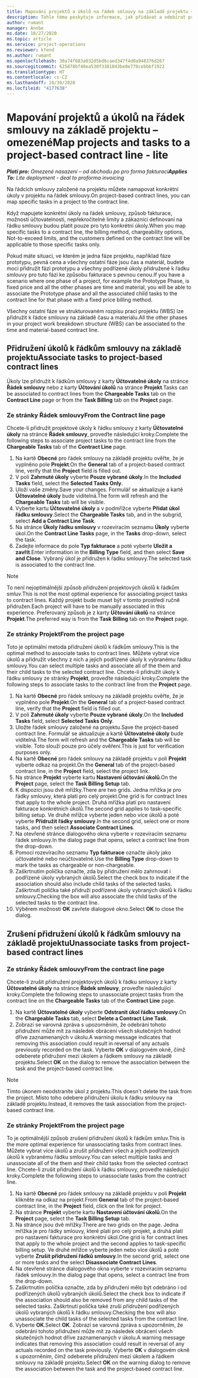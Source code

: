 ```yaml
---
title: Mapování projektů a úkolů na řádek smlouvy na základě projektu – omezené
description: Tohle téma poskytuje informace, jak přidávat a odebírat projekty a úkoly na řádek smlouvy.
author: rumant
manager: Annbe
ms.date: 10/27/2020
ms.topic: article
ms.service: project-operations
ms.reviewer: kfend
ms.author: rumant
ms.openlocfilehash: 30a74f683a032d5bd6caed347f4d0a948376d267
ms.sourcegitcommit: 625878bf48ea530f3381843be0e778cebbbf1922
ms.translationtype: HT
ms.contentlocale: cs-CZ
ms.lasthandoff: 10/30/2020
ms.locfileid: "4177638"
---
```

# <a name="map-projects-and-tasks-to-a-project-based-contract-line---lite"></a><span data-ttu-id="0c383-103">Mapování projektů a úkolů na řádek smlouvy na základě projektu – omezené</span><span class="sxs-lookup"><span data-stu-id="0c383-103">Map projects and tasks to a project-based contract line - lite</span></span>

<span data-ttu-id="0c383-104">_**Platí pro:** Omezené nasazení – od obchodu po pro forma fakturaci_</span><span class="sxs-lookup"><span data-stu-id="0c383-104">_**Applies To:** Lite deployment - deal to proforma invoicing_</span></span>

<span data-ttu-id="0c383-105">Na řádcích smlouvy založené na projektu můžete namapovat konkrétní úkoly v projektu na řádek smlouvy.</span><span class="sxs-lookup"><span data-stu-id="0c383-105">On project-based contract lines, you can map specific tasks in a project to the contract line.</span></span>

<span data-ttu-id="0c383-106">Když mapujete konkrétní úkoly na řádek smlouvy, způsob fakturace, možnosti účtovatelnosti, nepřekročitelné limity a zákazníci definovaní na řádku smlouvy budou platit pouze pro tyto konkrétní úkoly.</span><span class="sxs-lookup"><span data-stu-id="0c383-106">When you map specific tasks to a contract line, the billing method, chargeability options, Not-to-exceed limits, and the customers defined on the contract line will be applicable to those specific tasks only.</span></span>

<span data-ttu-id="0c383-107">Pokud máte situaci, ve kterém je jedna fáze projektu, například fáze prototypu, pevná cena a všechny ostatní fáze jsou čas a materiál, budete moci přidružit fázi prototypu a všechny podřízené úkoly přidružené k řádku smlouvy pro tuto fázi ke způsobu fakturace s pevnou cenou.</span><span class="sxs-lookup"><span data-stu-id="0c383-107">If you have a scenario where one phase of a project, for example the Prototype Phase, is fixed price and all the other phases are time and material, you will be able to associate the Prototype phase and all the associated child tasks to the contract line for that phase with a fixed price billing method.</span></span>

<span data-ttu-id="0c383-108">Všechny ostatní fáze ve strukturovaném rozpisu prací projektu (WBS) lze přidružit k řádce smlouvy na základě času a materiálu.</span><span class="sxs-lookup"><span data-stu-id="0c383-108">All the other phases in your project work breakdown structure (WBS) can be associated to the time and material-based contract line.</span></span>

## <a name="associate-tasks-to-project-based-contract-lines"></a><span data-ttu-id="0c383-109">Přidružení úkolů k řádkům smlouvy na základě projektu</span><span class="sxs-lookup"><span data-stu-id="0c383-109">Associate tasks to project-based contract lines</span></span>

<span data-ttu-id="0c383-110">Úkoly lze přidružit k řádkům smlouvy z karty **Účtovatelné úkoly** na stránce **Řádek smlouvy** nebo z karty **Účtování úkolů** na stránce **Projekt**.</span><span class="sxs-lookup"><span data-stu-id="0c383-110">Tasks can be associated to contract lines from the **Chargeable Tasks** tab on the **Contract Line** page or from the **Task Billing** tab on the **Project** page.</span></span>

### <a name="from-the-contract-line-page"></a><span data-ttu-id="0c383-111">Ze stránky Řádek smlouvy</span><span class="sxs-lookup"><span data-stu-id="0c383-111">From the Contract line page</span></span>

<span data-ttu-id="0c383-112">Chcete-li přidružit projektové úkoly k řádku smlouvy z karty **Účtovatelné úkoly** na stránce **Řádek smlouvy**, proveďte následující kroky.</span><span class="sxs-lookup"><span data-stu-id="0c383-112">Complete the following steps to associate project tasks to the contract line from the **Chargeable Tasks** tab of the **Contract Line** page.</span></span>

1. <span data-ttu-id="0c383-113">Na kartě **Obecné** pro řádek smlouvy na základě projektu ověřte, že je vyplněno pole **Projekt**.</span><span class="sxs-lookup"><span data-stu-id="0c383-113">On the **General** tab of a project-based contract line, verify that the **Project** field is filled out.</span></span>
2. <span data-ttu-id="0c383-114">V poli **Zahrnuté úkoly** vyberte **Pouze vybrané úkoly**.</span><span class="sxs-lookup"><span data-stu-id="0c383-114">In the **Included Tasks** field, select the **Selected Tasks Only**.</span></span>
3. <span data-ttu-id="0c383-115">Uloží vaše změny.</span><span class="sxs-lookup"><span data-stu-id="0c383-115">Save your changes.</span></span> <span data-ttu-id="0c383-116">Formulář se aktualizuje a kartě **Účtovatelné úkoly** bude viditelná.</span><span class="sxs-lookup"><span data-stu-id="0c383-116">The form will refresh and the **Chargeable Tasks** tab will be visible.</span></span>
4. <span data-ttu-id="0c383-117">Vyberte kartu **Účtovatelné úkoly** a v podmřížce vyberte **Přidat úkol řádku smlouvy**.</span><span class="sxs-lookup"><span data-stu-id="0c383-117">Select the **Chargeable Tasks** tab, and in the subgrid, select **Add a Contract Line Task**.</span></span>
5. <span data-ttu-id="0c383-118">Na stránce **Úkoly řádku smlouvy** v rozevíracím seznamu **Úkoly** vyberte úkol.</span><span class="sxs-lookup"><span data-stu-id="0c383-118">On the **Contract Line Tasks** page, in the **Tasks** drop-down, select the task.</span></span> 
6. <span data-ttu-id="0c383-119">Zadejte informace do pole **Typ fakturace** a poté vyberte **Uložit a zavřít**.</span><span class="sxs-lookup"><span data-stu-id="0c383-119">Enter information in the **Billing Type** field, and then select **Save and Close**.</span></span> <span data-ttu-id="0c383-120">Vybraný úkol je přidružen k řádku smlouvy.</span><span class="sxs-lookup"><span data-stu-id="0c383-120">The selected task is associated to the contract line.</span></span>

> [!NOTE]
> <span data-ttu-id="0c383-121">To není nejoptimálnější způsob přidružení projektových úkolů k řádkům smluv.</span><span class="sxs-lookup"><span data-stu-id="0c383-121">This is not the most optimal experience for associating project tasks to contract lines.</span></span> <span data-ttu-id="0c383-122">Každý projekt bude muset být v tomto prostředí ručně přidružen.</span><span class="sxs-lookup"><span data-stu-id="0c383-122">Each project will have to be manually associated in this experience.</span></span> <span data-ttu-id="0c383-123">Preferovaný způsob je z karty **Účtování úkolů** na stránce **Projekt**.</span><span class="sxs-lookup"><span data-stu-id="0c383-123">The preferred way is from the **Task Billing** tab on the **Project** page.</span></span>

### <a name="from-the-project-page"></a><span data-ttu-id="0c383-124">Ze stránky Projekt</span><span class="sxs-lookup"><span data-stu-id="0c383-124">From the project page</span></span>

<span data-ttu-id="0c383-125">Toto je optimální metoda přidružení úkolů k řádkům smlouvy.</span><span class="sxs-lookup"><span data-stu-id="0c383-125">This is the optimal method to associate tasks to contract lines.</span></span> <span data-ttu-id="0c383-126">Můžete vybrat více úkolů a přidružit všechny z nich a jejich podřízené úkoly k vybranému řádku smlouvy.</span><span class="sxs-lookup"><span data-stu-id="0c383-126">You can select multiple tasks and associate all of the them and their child tasks to the selected contract line.</span></span> <span data-ttu-id="0c383-127">Chcete-li přidružit úkoly k řádku smlouvy ze stránky **Projekt**, proveďte následující kroky.</span><span class="sxs-lookup"><span data-stu-id="0c383-127">Complete the following steps to associate tasks to the contract line from the **Project** page.</span></span>

1. <span data-ttu-id="0c383-128">Na kartě **Obecné** pro řádek smlouvy na základě projektu ověřte, že je vyplněno pole **Projekt**.</span><span class="sxs-lookup"><span data-stu-id="0c383-128">On the **General** tab of a project-based contract line, verify that the **Project** field is filled out.</span></span>
2. <span data-ttu-id="0c383-129">V poli **Zahrnuté úkoly** vyberte **Pouze vybrané úkoly**.</span><span class="sxs-lookup"><span data-stu-id="0c383-129">On the **Included Tasks** field, select **Selected Tasks Only**.</span></span>
3. <span data-ttu-id="0c383-130">Uložte řádek smlouvy založené na projektu.</span><span class="sxs-lookup"><span data-stu-id="0c383-130">Save the project-based contract line.</span></span> <span data-ttu-id="0c383-131">Formulář se aktualizuje a kartě **Účtovatelné úkoly** bude viditelná.</span><span class="sxs-lookup"><span data-stu-id="0c383-131">The form will refresh and the **Chargeable Tasks** tab will be visible.</span></span> <span data-ttu-id="0c383-132">Toto slouží pouze pro účely ověření.</span><span class="sxs-lookup"><span data-stu-id="0c383-132">This is just for verification purposes only.</span></span>
4. <span data-ttu-id="0c383-133">Na kartě **Obecné** pro řádek smlouvy na základě projektu v poli **Projekt** vyberte odkaz na projekt.</span><span class="sxs-lookup"><span data-stu-id="0c383-133">On the **General** tab of the project-based contract line, in the **Project** field, select the project link.</span></span>
5. <span data-ttu-id="0c383-134">Na stránce **Projekt** vyberte kartu **Nastavení účtování úkolů**.</span><span class="sxs-lookup"><span data-stu-id="0c383-134">On the **Project** page, select the **Task Billing Setup** tab.</span></span>
6. <span data-ttu-id="0c383-135">K dispozici jsou dvě mřížky.</span><span class="sxs-lookup"><span data-stu-id="0c383-135">There are two grids.</span></span> <span data-ttu-id="0c383-136">Jedna mřížka je pro řádky smlouvy, která platí pro celý projekt.</span><span class="sxs-lookup"><span data-stu-id="0c383-136">One grid is for contract lines that apply to the whole project.</span></span> <span data-ttu-id="0c383-137">Druhá mřížka platí pro nastavení fakturace konkrétních úkolů.</span><span class="sxs-lookup"><span data-stu-id="0c383-137">The second grid applies to task-specific billing setup.</span></span> <span data-ttu-id="0c383-138">Ve druhé mřížce vyberte jeden nebo více úkolů a poté vyberte **Přidružit řádky smlouvy**.</span><span class="sxs-lookup"><span data-stu-id="0c383-138">In the second grid, select one or more tasks, and then select **Associate Contract Lines**.</span></span>
7. <span data-ttu-id="0c383-139">Na otevřené stránce dialogového okna vyberte v rozevíracím seznamu řádek smlouvy.</span><span class="sxs-lookup"><span data-stu-id="0c383-139">In the dialog page that opens, select a contract line from the drop-down.</span></span>
8. <span data-ttu-id="0c383-140">Pomocí rozevíracího seznamu **Typ fakturace** označte úkoly jako účtovatelné nebo neúčtovatelné.</span><span class="sxs-lookup"><span data-stu-id="0c383-140">Use the **Billing Type** drop-down to mark the tasks as chargeable or non-chargeable.</span></span>
9. <span data-ttu-id="0c383-141">Zaškrtnutím políčka označte, zda by přidružení mělo zahrnovat i podřízené úkoly vybraných úkolů.</span><span class="sxs-lookup"><span data-stu-id="0c383-141">Select the check box to indicate if the association should also include child tasks of the selected tasks.</span></span> <span data-ttu-id="0c383-142">Zaškrtnutí políčka také přidruží podřízené úkoly vybraných úkolů k řádku smlouvy.</span><span class="sxs-lookup"><span data-stu-id="0c383-142">Checking the box will also associate the child tasks of the selected tasks to the contract line.</span></span>
10. <span data-ttu-id="0c383-143">Výběrem možnosti **OK** zavřete dialogové okno.</span><span class="sxs-lookup"><span data-stu-id="0c383-143">Select **OK** to close the dialog.</span></span>

## <a name="unassociate-tasks-from-project-based-contract-lines"></a><span data-ttu-id="0c383-144">Zrušení přidružení úkolů k řádkům smlouvy na základě projektu</span><span class="sxs-lookup"><span data-stu-id="0c383-144">Unassociate tasks from project-based contract lines</span></span>

### <a name="from-the-contract-line-page"></a><span data-ttu-id="0c383-145">Ze stránky Řádek smlouvy</span><span class="sxs-lookup"><span data-stu-id="0c383-145">From the contract line page</span></span>

<span data-ttu-id="0c383-146">Chcete-li zrušit přidružení projektových úkolů k řádku smlouvy z karty **Účtovatelné úkoly** na stránce **Řádek smlouvy**, proveďte následující kroky.</span><span class="sxs-lookup"><span data-stu-id="0c383-146">Complete the following steps to unassociate project tasks from the contract line on the **Chargeable Tasks** tab of the **Contract Line** page.</span></span>

1. <span data-ttu-id="0c383-147">Na kartě **Účtovatelné úkoly** vyberte **Odstranit úkol řádku smlouvy**.</span><span class="sxs-lookup"><span data-stu-id="0c383-147">On the **Chargeable Tasks** tab, select **Delete a Contract Line Task**.</span></span>
2. <span data-ttu-id="0c383-148">Zobrazí se varovná zpráva s upozorněním, že odebrání tohoto přidružení může mít za následek obrácení všech skutečných hodnot dříve zaznamenaných v úkolu.</span><span class="sxs-lookup"><span data-stu-id="0c383-148">A warning message indicates that removing this association could result in reversal of any actuals previously recorded on the task.</span></span> <span data-ttu-id="0c383-149">Vyberte **OK** v dialogovém okně, čímž odeberete přidružení mezi úkolem a řádkem smlouvy na základě projektu.</span><span class="sxs-lookup"><span data-stu-id="0c383-149">Select **OK** on the dialog to remove the association between the task and the project-based contract line.</span></span> 

> [!NOTE]
> <span data-ttu-id="0c383-150">Tímto úkonem neodstraníte úkol z projektu.</span><span class="sxs-lookup"><span data-stu-id="0c383-150">This doesn't delete the task from the project.</span></span> <span data-ttu-id="0c383-151">Místo toho odebere přidružení úkolu k řádku smlouvy na základě projektu.</span><span class="sxs-lookup"><span data-stu-id="0c383-151">Instead, it removes the task association from the project-based contract line.</span></span>

### <a name="from-the-project-page"></a><span data-ttu-id="0c383-152">Ze stránky Projekt</span><span class="sxs-lookup"><span data-stu-id="0c383-152">From the project page</span></span>

<span data-ttu-id="0c383-153">To je optimálnější způsob zrušení přidružení úkolů k řádkům smluv.</span><span class="sxs-lookup"><span data-stu-id="0c383-153">This is the more optimal experience for unassociating tasks from contract lines.</span></span> <span data-ttu-id="0c383-154">Můžete vybrat více úkolů a zrušit přidružení všech a jejich podřízených úkolů k vybranému řádku smlouvy.</span><span class="sxs-lookup"><span data-stu-id="0c383-154">You can select multiple tasks and unassociate all of the them and their child tasks from the selected contract line.</span></span> <span data-ttu-id="0c383-155">Chcete-li zrušit přidružení úkolů k řádku smlouvy, proveďte následující kroky.</span><span class="sxs-lookup"><span data-stu-id="0c383-155">Complete the following steps to unassociate tasks from the contract line.</span></span>

1. <span data-ttu-id="0c383-156">Na kartě **Obecné** pro řádek smlouvy na základě projektu v poli **Projekt** klikněte na odkaz na projekt.</span><span class="sxs-lookup"><span data-stu-id="0c383-156">From **General** tab of the project-based contract line, in the **Project** field, click on the link for project.</span></span>
2. <span data-ttu-id="0c383-157">Na stránce **Projekt** vyberte kartu **Nastavení účtování úkolů**.</span><span class="sxs-lookup"><span data-stu-id="0c383-157">On the **Project** page, select the **Task Billing Setup** tab.</span></span>
3. <span data-ttu-id="0c383-158">Na stránce jsou dvě mřížky.</span><span class="sxs-lookup"><span data-stu-id="0c383-158">There are two grids on the page.</span></span> <span data-ttu-id="0c383-159">Jedna mřížka je pro řádky smlouvy, které platí pro celý projekt, a druhá platí pro nastavení fakturace pro konkrétní úkol.</span><span class="sxs-lookup"><span data-stu-id="0c383-159">One grid is for contract lines that apply to the whole project and the second applies to task-specific billing setup.</span></span> <span data-ttu-id="0c383-160">Ve druhé mřížce vyberte jeden nebo více úkolů a poté vyberte **Zrušit přidružení řádků smlouvy**.</span><span class="sxs-lookup"><span data-stu-id="0c383-160">In the second grid, select one or more tasks and the select **Disassociate Contract Lines**.</span></span>
4. <span data-ttu-id="0c383-161">Na otevřené stránce dialogového okna vyberte v rozevíracím seznamu řádek smlouvy.</span><span class="sxs-lookup"><span data-stu-id="0c383-161">In the  dialog page that opens, select a contract line from the drop-down.</span></span>
5. <span data-ttu-id="0c383-162">Zaškrtnutím políčka označte, zda by přidružení mělo být odebráno i od podřízených úkolů vybraných úkolů.</span><span class="sxs-lookup"><span data-stu-id="0c383-162">Select the check box to indicate if the association should also be removed from any child tasks of the selected tasks.</span></span> <span data-ttu-id="0c383-163">Zaškrtnutí políčka také zruší přidružení podřízených úkolů vybraných úkolů k řádku smlouvy.</span><span class="sxs-lookup"><span data-stu-id="0c383-163">Checking the box will also unassociate the child tasks of the selected tasks from the contract line.</span></span>
6. <span data-ttu-id="0c383-164">Vyberte **OK**.</span><span class="sxs-lookup"><span data-stu-id="0c383-164">Select **OK**.</span></span> <span data-ttu-id="0c383-165">Zobrazí se varovná zpráva s upozorněním, že odebrání tohoto přidružení může mít za následek obrácení všech skutečných hodnot dříve zaznamenaných v úkolu.</span><span class="sxs-lookup"><span data-stu-id="0c383-165">A warning message indicates that removing this association could result in reversal of any actuals recorded on the task previously.</span></span> <span data-ttu-id="0c383-166">Vyberte **OK** v dialogovém okně s upozorněním, čímž odeberete přidružení mezi úkolem a řádkem smlouvy na základě projektu.</span><span class="sxs-lookup"><span data-stu-id="0c383-166">Select **OK** on the warning dialog to remove the association between the task and the project-based contract line.</span></span>
